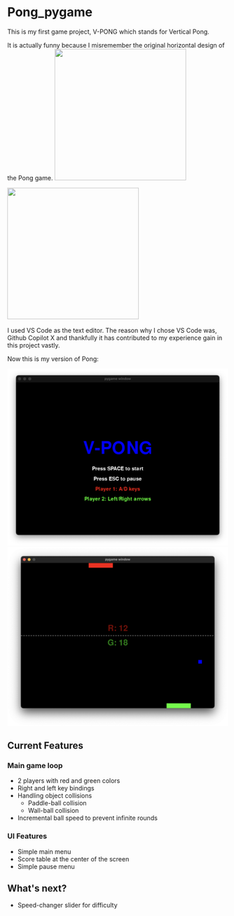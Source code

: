 # Pong_pygame
 
This is my first game project, V-PONG which stands for Vertical Pong.

It is actually funny because I misremember the original horizontal design of the Pong game. 
<img src="https://upload.wikimedia.org/wikipedia/commons/thumb/2/26/Pong.svg/1200px-Pong.svg.png" width="300" height="300">  

<img src="https://i.pinimg.com/564x/e6/11/1e/e6111e83dcf8f0a91b23fa6ae45c32e4.jpg" width="300" height="300">

I used VS Code as the text editor. The reason why I chose VS Code was, Github Copilot X and thankfully it has contributed to my experience gain in this project vastly. 

Now this is my version of Pong: 

![vpong1](/Images/vpong1.png)
![vpong2](/Images/vpong2.png)

## Current Features
### Main game loop
- 2 players with red and green colors
- Right and left key bindings
- Handling object collisions
    - Paddle-ball collision 
    - Wall-ball collision
- Incremental ball speed to prevent infinite rounds 
### UI Features
- Simple main menu 
- Score table at the center of the screen
- Simple pause menu 

## What's next? 
- Speed-changer slider for difficulty 
